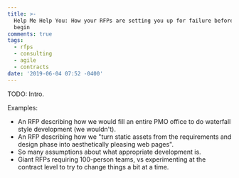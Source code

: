 ```yaml
---
title: >-
  Help Me Help You: How your RFPs are setting you up for failure before you
  begin
comments: true
tags:
  - rfps
  - consulting
  - agile
  - contracts
date: '2019-06-04 07:52 -0400'
---
```

TODO: Intro.

Examples:

* An RFP describing how we would fill an entire PMO office to do waterfall style development (we wouldn't).
* An RFP describing how we "turn static assets from the requirements and design phase into aesthetically pleasing web pages".
* So many assumptions about what appropriate development is.
* Giant RFPs requiring 100-person teams, vs experimenting at the contract level to try to change things a bit at a time.
